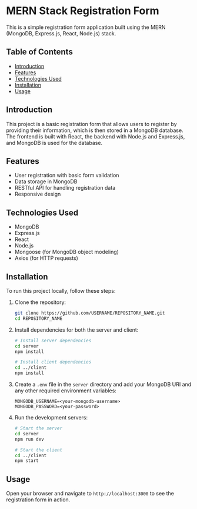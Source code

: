 # MERN Stack Registration Form

This is a simple registration form application built using the MERN (MongoDB, Express.js, React, Node.js) stack.

## Table of Contents
- [Introduction](#introduction)
- [Features](#features)
- [Technologies Used](#technologies-used)
- [Installation](#installation)
- [Usage](#usage)


## Introduction
This project is a basic registration form that allows users to register by providing their information, which is then stored in a MongoDB database. The frontend is built with React, the backend with Node.js and Express.js, and MongoDB is used for the database.

## Features
- User registration with basic form validation
- Data storage in MongoDB
- RESTful API for handling registration data
- Responsive design

## Technologies Used
- MongoDB
- Express.js
- React
- Node.js
- Mongoose (for MongoDB object modeling)
- Axios (for HTTP requests)

## Installation
To run this project locally, follow these steps:

1. Clone the repository:
    ```sh
    git clone https://github.com/USERNAME/REPOSITORY_NAME.git
    cd REPOSITORY_NAME
    ```

2. Install dependencies for both the server and client:
    ```sh
    # Install server dependencies
    cd server
    npm install

    # Install client dependencies
    cd ../client
    npm install
    ```

3. Create a `.env` file in the `server` directory and add your MongoDB URI and any other required environment variables:
    ```env
    MONGODB_USERNAME=<your-mongodb-username>
    MONGODB_PASSWORD=<your-password>
    ```

4. Run the development servers:
    ```sh
    # Start the server
    cd server
    npm run dev

    # Start the client
    cd ../client
    npm start
    ```

## Usage
Open your browser and navigate to `http://localhost:3000` to see the registration form in action.

